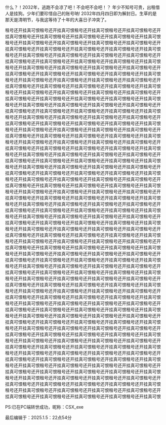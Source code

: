 什么？！2032年，逃跑不会凉了吧！不会吧不会吧！？
年少不知号可贵，出租借人是挂狗。少年们要珍惜自己的账号呐!
2032年四月四日即为解封日。生草的是那天是清明节，与我这等待了十年的大喜日子冲突了。

租号还开挂真可恨租号还开挂真可恨租号还开挂真可恨租号还开挂真可恨租号还开挂真可恨租号还开挂真可恨租号还开挂真可恨租号还开挂真可恨租号还开挂真可恨租号还开挂真可恨租号还开挂真可恨租号还开挂真可恨租号还开挂真可恨租号还开挂真可恨租号还开挂真可恨租号还开挂真可恨租号还开挂真可恨租号还开挂真可恨
租号还开挂真可恨租号还开挂真可恨租号还开挂真可恨租号还开挂真可恨租号还开挂真可恨租号还开挂真可恨租号还开挂真可恨租号还开挂真可恨租号还开挂真可恨租号还开挂真可恨租号还开挂真可恨租号还开挂真可恨租号还开挂真可恨租号还开挂真可恨租号还开挂真可恨租号还开挂真可恨租号还开挂真可恨租号还开挂真可恨
租号还开挂真可恨租号还开挂真可恨租号还开挂真可恨租号还开挂真可恨租号还开挂真可恨租号还开挂真可恨租号还开挂真可恨租号还开挂真可恨租号还开挂真可恨租号还开挂真可恨租号还开挂真可恨租号还开挂真可恨租号还开挂真可恨租号还开挂真可恨租号还开挂真可恨租号还开挂真可恨租号还开挂真可恨租号还开挂真可恨
租号还开挂真可恨租号还开挂真可恨租号还开挂真可恨租号还开挂真可恨租号还开挂真可恨租号还开挂真可恨租号还开挂真可恨租号还开挂真可恨租号还开挂真可恨租号还开挂真可恨租号还开挂真可恨租号还开挂真可恨租号还开挂真可恨租号还开挂真可恨租号还开挂真可恨租号还开挂真可恨租号还开挂真可恨租号还开挂真可恨
租号还开挂真可恨租号还开挂真可恨租号还开挂真可恨租号还开挂真可恨租号还开挂真可恨租号还开挂真可恨租号还开挂真可恨租号还开挂真可恨租号还开挂真可恨租号还开挂真可恨租号还开挂真可恨租号还开挂真可恨租号还开挂真可恨租号还开挂真可恨租号还开挂真可恨租号还开挂真可恨租号还开挂真可恨租号还开挂真可恨
租号还开挂真可恨租号还开挂真可恨租号还开挂真可恨租号还开挂真可恨租号还开挂真可恨租号还开挂真可恨租号还开挂真可恨租号还开挂真可恨租号还开挂真可恨租号还开挂真可恨租号还开挂真可恨租号还开挂真可恨租号还开挂真可恨租号还开挂真可恨租号还开挂真可恨租号还开挂真可恨租号还开挂真可恨租号还开挂真可恨
租号还开挂真可恨租号还开挂真可恨租号还开挂真可恨租号还开挂真可恨租号还开挂真可恨租号还开挂真可恨租号还开挂真可恨租号还开挂真可恨租号还开挂真可恨租号还开挂真可恨租号还开挂真可恨租号还开挂真可恨租号还开挂真可恨租号还开挂真可恨租号还开挂真可恨租号还开挂真可恨租号还开挂真可恨租号还开挂真可恨
租号还开挂真可恨租号还开挂真可恨租号还开挂真可恨租号还开挂真可恨租号还开挂真可恨租号还开挂真可恨租号还开挂真可恨租号还开挂真可恨租号还开挂真可恨租号还开挂真可恨租号还开挂真可恨租号还开挂真可恨租号还开挂真可恨租号还开挂真可恨租号还开挂真可恨租号还开挂真可恨租号还开挂真可恨租号还开挂真可恨
租号还开挂真可恨租号还开挂真可恨租号还开挂真可恨租号还开挂真可恨租号还开挂真可恨租号还开挂真可恨租号还开挂真可恨租号还开挂真可恨租号还开挂真可恨租号还开挂真可恨租号还开挂真可恨租号还开挂真可恨租号还开挂真可恨租号还开挂真可恨租号还开挂真可恨租号还开挂真可恨租号还开挂真可恨租号还开挂真可恨
租号还开挂真可恨租号还开挂真可恨租号还开挂真可恨租号还开挂真可恨租号还开挂真可恨租号还开挂真可恨租号还开挂真可恨租号还开挂真可恨租号还开挂真可恨租号还开挂真可恨租号还开挂真可恨租号还开挂真可恨租号还开挂真可恨租号还开挂真可恨租号还开挂真可恨租号还开挂真可恨租号还开挂真可恨租号还开挂真可恨
租号还开挂真可恨租号还开挂真可恨租号还开挂真可恨租号还开挂真可恨租号还开挂真可恨租号还开挂真可恨租号还开挂真可恨租号还开挂真可恨租号还开挂真可恨租号还开挂真可恨租号还开挂真可恨租号还开挂真可恨租号还开挂真可恨租号还开挂真可恨租号还开挂真可恨租号还开挂真可恨租号还开挂真可恨租号还开挂真可恨
租号还开挂真可恨租号还开挂真可恨租号还开挂真可恨租号还开挂真可恨租号还开挂真可恨租号还开挂真可恨租号还开挂真可恨租号还开挂真可恨租号还开挂真可恨租号还开挂真可恨租号还开挂真可恨租号还开挂真可恨租号还开挂真可恨租号还开挂真可恨租号还开挂真可恨租号还开挂真可恨租号还开挂真可恨租号还开挂真可恨
租号还开挂真可恨租号还开挂真可恨租号还开挂真可恨租号还开挂真可恨租号还开挂真可恨租号还开挂真可恨租号还开挂真可恨租号还开挂真可恨租号还开挂真可恨租号还开挂真可恨租号还开挂真可恨租号还开挂真可恨租号还开挂真可恨租号还开挂真可恨租号还开挂真可恨租号还开挂真可恨租号还开挂真可恨租号还开挂真可恨
租号还开挂真可恨租号还开挂真可恨租号还开挂真可恨租号还开挂真可恨租号还开挂真可恨租号还开挂真可恨租号还开挂真可恨租号还开挂真可恨租号还开挂真可恨租号还开挂真可恨租号还开挂真可恨租号还开挂真可恨租号还开挂真可恨租号还开挂真可恨租号还开挂真可恨租号还开挂真可恨租号还开挂真可恨租号还开挂真可恨
租号还开挂真可恨租号还开挂真可恨租号还开挂真可恨租号还开挂真可恨租号还开挂真可恨租号还开挂真可恨租号还开挂真可恨租号还开挂真可恨租号还开挂真可恨租号还开挂真可恨租号还开挂真可恨租号还开挂真可恨租号还开挂真可恨租号还开挂真可恨租号还开挂真可恨租号还开挂真可恨租号还开挂真可恨租号还开挂真可恨



PS:已在PC端转世成功，昵称：CSX_exe



最后编辑于：2025.1.5：22点54分
